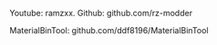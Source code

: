 
Youtube: ramzxx.
Github: github.com/rz-modder

MaterialBinTool: github.com/ddf8196/MaterialBinTool
